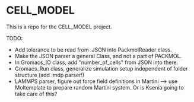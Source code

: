 # CELL_MODEL

This is a repo for the CELL_MODEL project. 

TODO: 

- Add tolerance to be read from .JSON into PackmolReader class.
- Make the JSON parser a general Class, and not a part of PACKMOL.
- In Gromacs_IO class, add "number_of_cells" from JSON into there.
- Gromacs_Run class, generalize simulation setup independent of folder structure (add .mdp parser!)
- LAMMPS parser, figure out force field definitions in Martini --> use Moltemplate to prepare random Martini system. Or is Ksenia going to take care of this?

